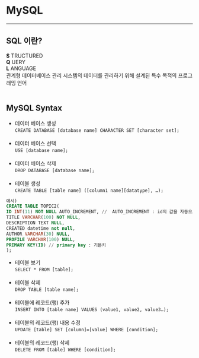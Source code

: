 # MySQL
------
## SQL 이란?
**S** TRUCTURED <br>
**Q** UERY <br>
**L** ANGUAGE <br>
관계형 데이터베이스 관리 시스템의 데이터를 관리하기 위해 설계된 특수 목적의 프로그래밍 언어 <br><br>

## MySQL Syntax
* 데이터 베이스 생성 <br>
```CREATE DATABASE [database name] CHARACTER SET [character set];``` <br><br>
* 데이터 베이스 선택 <br>
```USE [database name];```
<br><br>
* 데이터 베이스 삭제 <br>
```DROP DATABASE [database name];```
<br><br>
* 테이블 생성 <br>
```CREATE TABLE [table name] ([column1 name][datatype], …);``` <br>
``` sql
예시)
CREATE TABLE TOPIC2(
ID INT(11) NOT NULL AUTO_INCREMENT, //  AUTO_INCREMENT : id의 값을 자동으로 +1 시켜줌 
TITLE VARCHAR(100) NOT NULL,
DESCRIPTION TEXT NULL, 
CREATED datetime not null, 
AUTHOR VARCHAR(30) NULL, 
PROFILE VARCHAR(100) NULL, 
PRIMARY KEY(ID) // primary key : 기본키 
);
```
* 테이블 보기 <br>
```SELECT * FROM [table];``` 
<br><br>
* 테이블 삭제 <br>
```DROP TABLE [table name];``` 
<br><br>
* 테이블에 레코드(행) 추가 <br>
``` INSERT INTO [table name] VALUES (value1, value2, value3…); ``` <br><br>
* 테이블의 레코드(행) 내용 수정 <br>
```UPDATE [table] SET [column]=[value] WHERE [condition];``` 
<br><br>
* 테이블의 레코드(행) 삭제 <br>
```DELETE FROM [table] WHERE [condition];``` 
<br><br>
